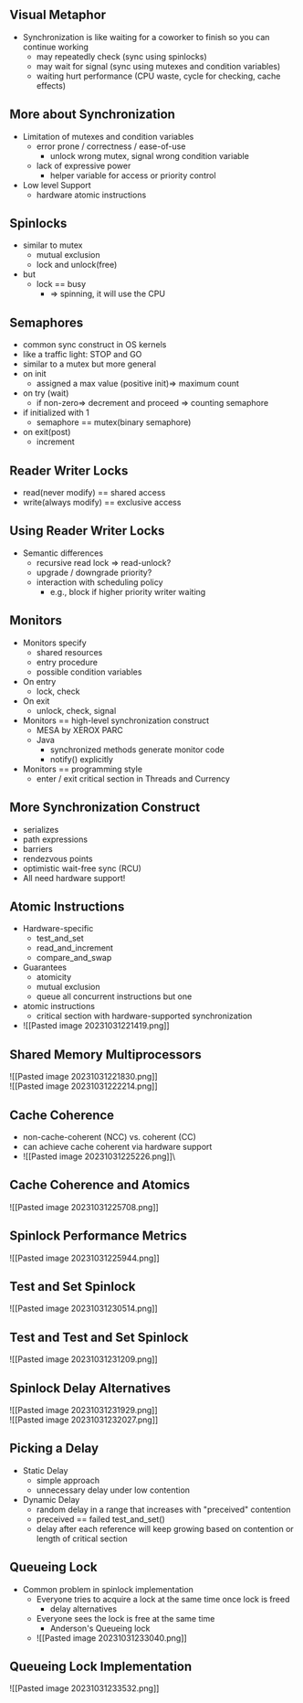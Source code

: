 ## Visual Metaphor

- Synchronization is like waiting for a coworker to finish so you can continue working
	- may repeatedly check (sync using spinlocks)
	- may wait for signal (sync using mutexes and condition variables)
	- waiting hurt performance (CPU waste, cycle for checking, cache effects)

## More about Synchronization

- Limitation of mutexes and condition variables
	- error prone / correctness / ease-of-use
		- unlock wrong mutex, signal wrong condition variable
	- lack of expressive power
		- helper variable for access or priority control
- Low level Support
	- hardware atomic instructions

## Spinlocks

- similar to mutex
	- mutual exclusion
	- lock and unlock(free)
- but
	- lock == busy
		- ⇒ spinning, it will use the CPU

## Semaphores

- common sync construct in OS kernels
- like a traffic light: STOP and GO
- similar to a mutex but more general
- on init
	- assigned a max value (positive init)⇒ maximum count
- on try (wait)
	- if non-zero⇒ decrement and proceed ⇒ counting semaphore
- if initialized with 1
	- semaphore == mutex(binary semaphore)
- on exit(post)
	- increment

## Reader Writer Locks

- read(never modify) == shared access
- write(always modify) == exclusive access

## Using Reader Writer Locks

- Semantic differences
	- recursive read lock ⇒ read-unlock?
	- upgrade / downgrade priority?
	- interaction with scheduling policy
		- e.g., block if higher priority writer waiting

## Monitors

- Monitors specify
	- shared resources
	- entry procedure
	- possible condition variables
- On entry
	- lock, check
- On exit
	- unlock, check, signal
- Monitors == high-level synchronization construct
	- MESA by XEROX PARC
	- Java
		- synchronized methods generate monitor code
		- notify() explicitly
- Monitors == programming style
	- enter / exit critical section in Threads and Currency

## More Synchronization Construct

- serializes
- path expressions
- barriers
- rendezvous points
- optimistic wait-free sync (RCU)
- All need hardware support!

## Atomic Instructions

- Hardware-specific
	- test_and_set
	- read_and_increment
	- compare_and_swap
- Guarantees
	- atomicity
	- mutual exclusion
	- queue all concurrent instructions but one
- atomic instructions
	- critical section with hardware-supported synchronization
- ![[Pasted image 20231031221419.png]]

## Shared Memory Multiprocessors

![[Pasted image 20231031221830.png]]  
![[Pasted image 20231031222214.png]]

## Cache Coherence

- non-cache-coherent (NCC) vs. coherent (CC)
- can achieve cache coherent via hardware support
- ![[Pasted image 20231031225226.png]]\\

## Cache Coherence and Atomics

![[Pasted image 20231031225708.png]]

## Spinlock Performance Metrics

![[Pasted image 20231031225944.png]]

## Test and Set Spinlock

![[Pasted image 20231031230514.png]]

## Test and Test and Set Spinlock

![[Pasted image 20231031231209.png]]

## Spinlock Delay Alternatives

![[Pasted image 20231031231929.png]]  
![[Pasted image 20231031232027.png]]

## Picking a Delay

- Static Delay
	- simple approach
	- unnecessary delay under low contention
- Dynamic Delay
	- random delay in a range that increases with "preceived" contention
	- preceived == failed test_and_set()
	- delay after each reference will keep growing based on contention or length of critical section

## Queueing Lock

- Common problem in spinlock implementation
	- Everyone tries to acquire a lock at the same time once lock is freed
		- delay alternatives
	- Everyone sees the lock is free at the same time
		- Anderson's Queueing lock
	- ![[Pasted image 20231031233040.png]]

## Queueing Lock Implementation

![[Pasted image 20231031233532.png]]
